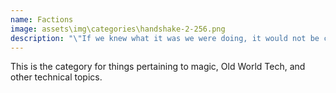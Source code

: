 ```yaml
---
name: Factions
image: assets\img\categories\handshake-2-256.png
description: "\"If we knew what it was we were doing, it would not be called research, would it?\""
---
```


This is the category for things pertaining to magic, Old World Tech, and other technical topics.